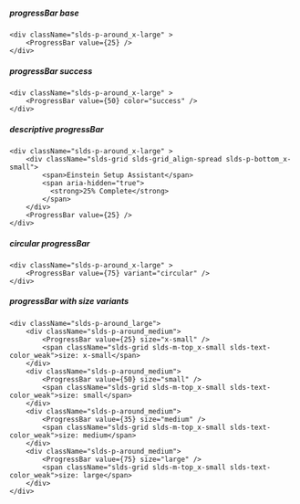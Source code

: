 ##### progressBar base

    <div className="slds-p-around_x-large" >
        <ProgressBar value={25} /> 
    </div>
   

##### progressBar success

    <div className="slds-p-around_x-large" >
        <ProgressBar value={50} color="success" /> 
    </div>


##### descriptive progressBar

    <div className="slds-p-around_x-large" >
        <div className="slds-grid slds-grid_align-spread slds-p-bottom_x-small">
            <span>Einstein Setup Assistant</span>
            <span aria-hidden="true">
              <strong>25% Complete</strong>
            </span>
        </div>
        <ProgressBar value={25} /> 
    </div>


##### circular progressBar

    <div className="slds-p-around_x-large" >
        <ProgressBar value={75} variant="circular" />
    </div>


##### progressBar with size variants

    <div className="slds-p-around_large">
        <div className="slds-p-around_medium">
            <ProgressBar value={25} size="x-small" />
            <span className="slds-grid slds-m-top_x-small slds-text-color_weak">size: x-small</span>
        </div>
        <div className="slds-p-around_medium">
            <ProgressBar value={50} size="small" />
            <span className="slds-grid slds-m-top_x-small slds-text-color_weak">size: small</span>
        </div>
        <div className="slds-p-around_medium">
            <ProgressBar value={35} size="medium" />
            <span className="slds-grid slds-m-top_x-small slds-text-color_weak">size: medium</span>
        </div>
        <div className="slds-p-around_medium">
            <ProgressBar value={75} size="large" />
            <span className="slds-grid slds-m-top_x-small slds-text-color_weak">size: large</span>
        </div>
    </div>
